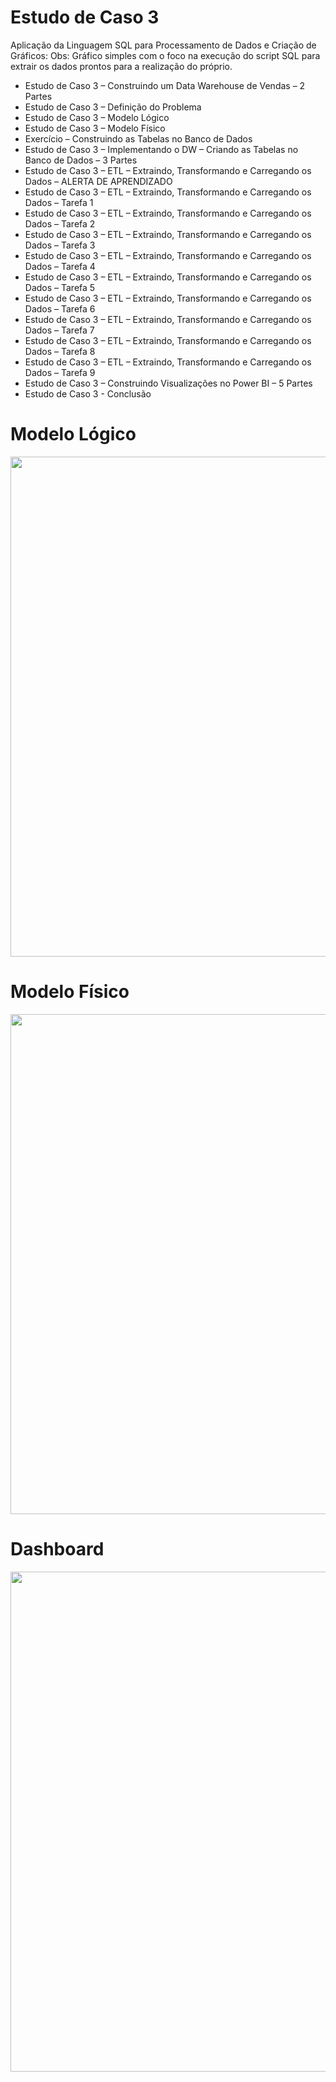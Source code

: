 # Estudo de Caso 3

Aplicação da Linguagem SQL para Processamento de Dados e Criação de Gráficos:
Obs: Gráfico simples com o foco na execução do script SQL para extrair os dados prontos para a realização do próprio.

<ul>
  <li>Estudo de Caso 3 – Construindo um Data Warehouse de Vendas – 2 Partes</li>
  <li>Estudo de Caso 3 – Definição do Problema</li>
  <li>Estudo de Caso 3 – Modelo Lógico</li>
  <li>Estudo de Caso 3 – Modelo Físico</li>
  <li>Exercício – Construindo as Tabelas no Banco de Dados</li>
  <li>Estudo de Caso 3 – Implementando o DW – Criando as Tabelas no Banco de Dados – 3 Partes</li>
  <li>Estudo de Caso 3 – ETL – Extraindo, Transformando e Carregando os Dados – ALERTA DE APRENDIZADO</li>
  <li>Estudo de Caso 3 – ETL – Extraindo, Transformando e Carregando os Dados – Tarefa 1</li>
  <li>Estudo de Caso 3 – ETL – Extraindo, Transformando e Carregando os Dados – Tarefa 2</li>
  <li>Estudo de Caso 3 – ETL – Extraindo, Transformando e Carregando os Dados – Tarefa 3</li>
  <li>Estudo de Caso 3 – ETL – Extraindo, Transformando e Carregando os Dados – Tarefa 4</li>
  <li>Estudo de Caso 3 – ETL – Extraindo, Transformando e Carregando os Dados – Tarefa 5</li>
  <li>Estudo de Caso 3 – ETL – Extraindo, Transformando e Carregando os Dados – Tarefa 6</li>
  <li>Estudo de Caso 3 – ETL – Extraindo, Transformando e Carregando os Dados – Tarefa 7</li>
  <li>Estudo de Caso 3 – ETL – Extraindo, Transformando e Carregando os Dados – Tarefa 8</li>
  <li>Estudo de Caso 3 – ETL – Extraindo, Transformando e Carregando os Dados – Tarefa 9</li>
  <li>Estudo de Caso 3 – Construindo Visualizações no Power BI – 5 Partes</li>
  <li>Estudo de Caso 3 - Conclusão</li>
</ul>

# Modelo Lógico
<center><img src="https://user-images.githubusercontent.com/61481422/108580597-eb54c300-730a-11eb-8943-f34fe06dec24.png" alt="" width="800"></center>

# Modelo Físico
<center><img src="https://user-images.githubusercontent.com/61481422/108580596-e8f26900-730a-11eb-95c3-36e9f9aafb9f.png" alt="" width="800"></center>

# Dashboard
<center><img src="https://user-images.githubusercontent.com/61481422/108580687-556d6800-730b-11eb-8723-99748c9daef6.png" alt="" width="800"></center>